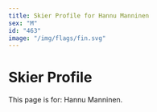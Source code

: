 ```yaml
---
title: Skier Profile for Hannu Manninen
sex: "M"
id: "463"
image: "/img/flags/fin.svg" 
---
```


# Skier Profile

This page is for: Hannu Manninen.
    
